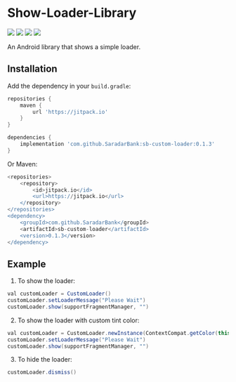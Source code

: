 # Show-Loader-Library
[![](https://img.shields.io/badge/API-21%2B-brightgreen.svg?style=flat)](https://android-arsenal.com/api?level=21#l21)	[![](https://img.shields.io/badge/Platform-Android-brightgreen.svg?style=flat)](https://developer.android.com/about)	[![](https://img.shields.io/badge/Language-Kotlin-brightgreen.svg?style=flat)](https://kotlinlang.org/)	[![](https://img.shields.io/badge/Version-0.1.3-brightgreen.svg?style=flat)](https://git-scm.com/book/en/v1/Getting-Started-About-Version-Control)

An Android library that shows a simple loader.

## Installation

Add the dependency in your `build.gradle`:
```groovy
repositories {
	maven {
		url 'https://jitpack.io' 
	}
}

dependencies {
	implementation 'com.github.SaradarBank:sb-custom-loader:0.1.3'
}
```
Or Maven:
```groovy
<repositories>
	<repository>
		<id>jitpack.io</id>
		<url>https://jitpack.io</url>
	</repository>
</repositories>
<dependency>
	<groupId>com.github.SaradarBank</groupId>
	<artifactId>sb-custom-loader</artifactId>
	<version>0.1.3</version>
</dependency>
```

## Example

1) To show the loader:
```java
val customLoader = CustomLoader()
customLoader.setLoaderMessage("Please Wait")
customLoader.show(supportFragmentManager, "")
```

2) To show the loader with custom tint color:
```java
val customLoader = CustomLoader.newInstance(ContextCompat.getColor(this, R.color.lightestGray))
customLoader.setLoaderMessage("Please Wait")
customLoader.show(supportFragmentManager, "")
```

3) To hide the loader:

```java
customLoader.dismiss()
```
